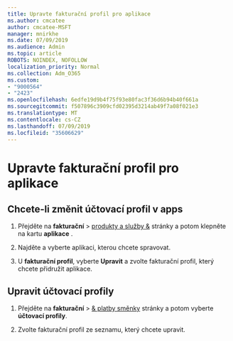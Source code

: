 ```yaml
---
title: Upravte fakturační profil pro aplikace
ms.author: cmcatee
author: cmcatee-MSFT
manager: mnirkhe
ms.date: 07/09/2019
ms.audience: Admin
ms.topic: article
ROBOTS: NOINDEX, NOFOLLOW
localization_priority: Normal
ms.collection: Adm_O365
ms.custom:
- "9000564"
- "2423"
ms.openlocfilehash: 6edfe19d9b4f75f93e80fac3f36d6b94b40f661a
ms.sourcegitcommit: f507896c3909cfd02395d3214ab49f7a08f021e3
ms.translationtype: MT
ms.contentlocale: cs-CZ
ms.lasthandoff: 07/09/2019
ms.locfileid: "35606629"
---
```

# <a name="edit-billing-profile-for-apps"></a>Upravte fakturační profil pro aplikace

## <a name="to-change-the-billing-profile-on-apps"></a>Chcete-li změnit účtovací profil v apps

1. Přejděte na **fakturační** > [produkty a služby &](https://go.microsoft.com/fwlink/p/?linkid=842054) stránky a potom klepněte na kartu **aplikace** .

2. Najděte a vyberte aplikaci, kterou chcete spravovat.  

3. U **fakturační profil**, vyberte **Upravit** a zvolte fakturační profil, který chcete přidružit aplikace.

## <a name="edit-billing-profiles"></a>Upravit účtovací profily

1. Přejděte na **fakturační** > [& platby směnky](https://go.microsoft.com/fwlink/p/?linkid=848039) stránky a potom vyberte **účtovací profily**.

2. Zvolte fakturační profil ze seznamu, který chcete upravit.